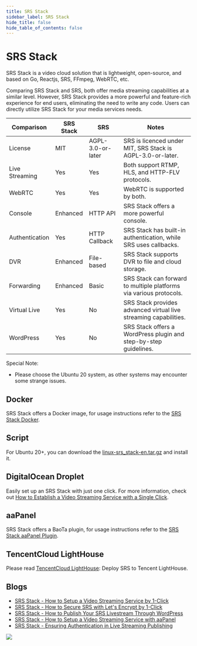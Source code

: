 ```yaml
---
title: SRS Stack
sidebar_label: SRS Stack
hide_title: false
hide_table_of_contents: false
---
```


# SRS Stack

SRS Stack is a video cloud solution that is lightweight, open-source, and based on Go,
Reactjs, SRS, FFmpeg, WebRTC, etc.

Comparing SRS Stack and SRS, both offer media streaming capabilities at a similar level.
However, SRS Stack provides a more powerful and feature-rich experience for end users,
eliminating the need to write any code. Users can directly utilize SRS Stack for your
media services needs.

| Comparison       | SRS Stack | SRS                | Notes                                                              |
|------------------|-----------|--------------------|--------------------------------------------------------------------|
| License          | MIT       | AGPL-3.0-or-later  | SRS is licenced under MIT, SRS Stack is AGPL-3.0-or-later.         |
| Live Streaming   | Yes       | Yes                | Both support RTMP, HLS, and HTTP-FLV protocols.                    |
| WebRTC           | Yes       | Yes                | WebRTC is supported by both.                                       |
| Console          | Enhanced  | HTTP API           | SRS Stack offers a more powerful console.                          |
| Authentication   | Yes       | HTTP Callback      | SRS Stack has built-in authentication, while SRS uses callbacks.   |
| DVR              | Enhanced  | File-based         | SRS Stack supports DVR to file and cloud storage.                  |
| Forwarding       | Enhanced  | Basic              | SRS Stack can forward to multiple platforms via various protocols. |
| Virtual Live     | Yes       | No                 | SRS Stack provides advanced virtual live streaming capabilities.   |
| WordPress        | Yes       | No                 | SRS Stack offers a WordPress plugin and step-by-step guidelines.   |

Special Note:

* Please choose the Ubuntu 20 system, as other systems may encounter some strange issues.

## Docker

SRS Stack offers a Docker image, for usage instructions refer to the [SRS Stack Docker](https://github.com/ossrs/srs-stack/issues/44).

## Script

For Ubuntu 20+, you can download the [linux-srs_stack-en.tar.gz](https://github.com/ossrs/srs-stack/releases/latest/download/linux-srs_stack-en.tar.gz)
and install it.

## DigitalOcean Droplet

Easily set up an SRS Stack with just one click. For more information, check out
[How to Establish a Video Streaming Service with a Single Click](/blog/SRS-Stack-Tutorial).

## aaPanel

SRS Stack offers a BaoTa plugin, for usage instructions refer to the [SRS Stack aaPanel Plugin](/blog/BT-aaPanel).

## TencentCloud LightHouse

Please read [TencentCloud LightHouse](https://www.bilibili.com/video/BV1844y1L7dL/): Deploy SRS to Tencent LightHouse.

## Blogs

* [SRS Stack - How to Setup a Video Streaming Service by 1-Click](/blog/SRS-Stack-Tutorial)
* [SRS Stack - How to Secure SRS with Let's Encrypt by 1-Click](/blog/SRS-Stack-HTTPS)
* [SRS Stack - How to Publish Your SRS Livestream Through WordPress](/blog/WordPress-Plugin)
* [SRS Stack - How to Setup a Video Streaming Service with aaPanel](/blog/BT-aaPanel)
* [SRS Stack - Ensuring Authentication in Live Streaming Publishing](/blog/Ensuring-Authentication-in-Live-Streaming-Publishing)

![](https://ossrs.net/gif/v1/sls.gif?site=ossrs.io&path=/lts/doc/en/v6/getting-started-stack)


